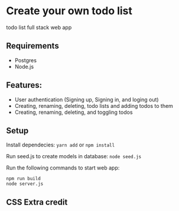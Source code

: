 # Create your own todo list

todo list full stack web app

## Requirements
* Postgres
* Node.js

## Features:

* User authentication (Signing up, Signing in, and loging out)
* Creating, renaming, deleting, todo lists and adding todos to them
* Creating, renaming, deleting, and toggling todos

## Setup

Install dependecies: `yarn add` or `npm install`

Run seed.js to create models in database:
`node seed.js`

Run the following commands to start web app:
```
npm run build
node server.js
```

## CSS Extra credit
